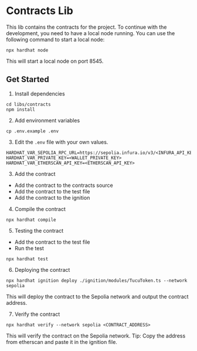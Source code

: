 # Contracts Lib

This lib contains the contracts for the project.
To continue with the development, you need to have a local node running.
You can use the following command to start a local node:

```shell
npx hardhat node
```

This will start a local node on port 8545.

## Get Started

1. Install dependencies

```shell
cd libs/contracts
npm install
```

2. Add environment variables

```shell
cp .env.example .env
```

3. Edit the `.env` file with your own values.

```shell
HARDHAT_VAR_SEPOLIA_RPC_URL=https://sepolia.infura.io/v3/<INFURA_API_KEY>
HARDHAT_VAR_PRIVATE_KEY=<WALLET_PRIVATE_KEY>
HARDHAT_VAR_ETHERSCAN_API_KEY=<ETHERSCAN_API_KEY>
```

3. Add the contract

- Add the contract to the contracts source
- Add the contract to the test file
- Add the contract to the ignition

4. Compile the contract

```shell
npx hardhat compile
```

5. Testing the contract

- Add the contract to the test file
- Run the test

```shell
npx hardhat test
```

6. Deploying the contract

```shell
npx hardhat ignition deploy ./ignition/modules/TucuToken.ts --network sepolia
```

This will deploy the contract to the Sepolia network and output the contract address.

7. Verify the contract

```shell
npx hardhat verify --network sepolia <CONTRACT_ADDRESS>
```

This will verify the contract on the Sepolia network.
Tip: Copy the address from etherscan and paste it in the ignition file.
